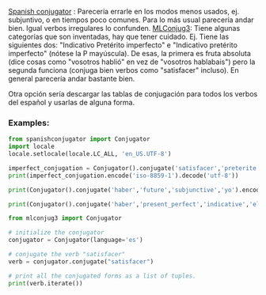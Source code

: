 [Spanish conjugator](https://pypi.org/project/spanishconjugator/) : Parecería errarle en los modos menos usados, ej. subjuntivo, o en tiempos poco comunes. Para lo más usual parecería andar bien. Igual verbos irregulares lo confunden.
[MLConjug3](https://mlconjug3.readthedocs.io/en/latest/usage.html): Tiene algunas categorías que son inventadas, hay que tener cuidado. Ej. Tiene las siguientes dos: "Indicativo Pretérito imperfecto" e "Indicativo pretérito imperfecto" (nótese la P mayúscula). De esas, la primera es fruta absoluta (dice cosas como "vosotros hablió" en vez de "vosotros hablabais") pero la segunda funciona (conjuga bien verbos como "satisfacer" incluso). En general parecería andar bastante bien.

Otra opción sería descargar las tablas de conjugación para todos los verbos del español y usarlas de alguna forma.

### Examples:
```python
from spanishconjugator import Conjugator
import locale
locale.setlocale(locale.LC_ALL, 'en_US.UTF-8')

imperfect_conjugation = Conjugator().conjugate('satisfacer','preterite','indicative','ella')
print(imperfect_conjugation.encode('iso-8859-1').decode('utf-8'))

print(Conjugator().conjugate('haber','future','subjunctive','yo').encode('iso-8859-1').decode('utf-8'))

print(Conjugator().conjugate('haber','present_perfect','indicative','ellas').encode('iso-8859-1').decode('utf-8'))
```

```python
from mlconjug3 import Conjugator

# initialize the conjugator
conjugator = Conjugator(language='es')

# conjugate the verb "satisfacer"
verb = conjugator.conjugate("satisfacer")

# print all the conjugated forms as a list of tuples.
print(verb.iterate())
```